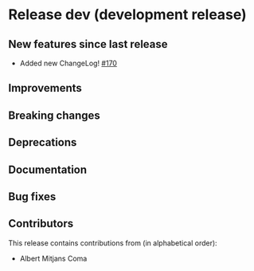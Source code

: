 # Release dev (development release)

## New features since last release

- Added new ChangeLog!
  [#170](https://github.com/qilimanjaro-tech/qililab/pull/170)

## Improvements

## Breaking changes

## Deprecations

## Documentation

## Bug fixes

## Contributors

This release contains contributions from (in alphabetical order):

- Albert Mitjans Coma
